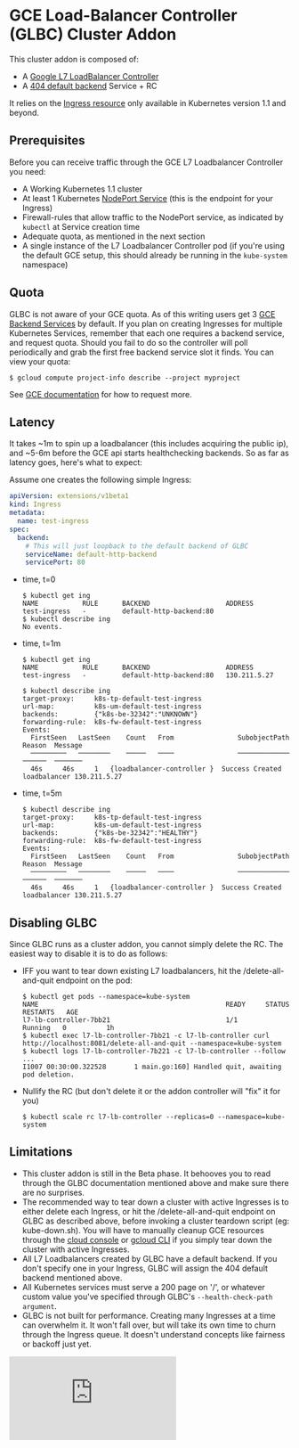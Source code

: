 # GCE Load-Balancer Controller (GLBC) Cluster Addon

This cluster addon is composed of:
* A [Google L7 LoadBalancer Controller](https://github.com/kubernetes/contrib/tree/master/ingress/controllers/gce)
* A [404 default backend](https://github.com/kubernetes/contrib/tree/master/404-server) Service + RC

It relies on the [Ingress resource](https://kubernetes.io/docs/user-guide/ingress.md) only available in Kubernetes version 1.1 and beyond.

## Prerequisites

Before you can receive traffic through the GCE L7 Loadbalancer Controller you need:
* A Working Kubernetes 1.1 cluster
* At least 1 Kubernetes [NodePort Service](https://kubernetes.io/docs/user-guide/services.md#type-nodeport) (this is the endpoint for your Ingress)
* Firewall-rules that allow traffic to the NodePort service, as indicated by `kubectl` at Service creation time
* Adequate quota, as mentioned in the next section
* A single instance of the L7 Loadbalancer Controller pod (if you're using the default GCE setup, this should already be running in the `kube-system` namespace)

## Quota

GLBC is not aware of your GCE quota. As of this writing users get 3 [GCE Backend Services](https://cloud.google.com/compute/docs/load-balancing/http/backend-service) by default. If you plan on creating Ingresses for multiple Kubernetes Services, remember that each one requires a backend service, and request quota. Should you fail to do so the controller will poll periodically and grab the first free backend service slot it finds. You can view your quota:

```console
$ gcloud compute project-info describe --project myproject
```
See [GCE documentation](https://cloud.google.com/compute/docs/resource-quotas#checking_your_quota) for how to request more.

## Latency

It takes ~1m to spin up a loadbalancer (this includes acquiring the public ip), and ~5-6m before the GCE api starts healthchecking backends. So as far as latency goes, here's what to expect:

Assume one creates the following simple Ingress:
```yaml
apiVersion: extensions/v1beta1
kind: Ingress
metadata:
  name: test-ingress
spec:
  backend:
    # This will just loopback to the default backend of GLBC
    serviceName: default-http-backend
    servicePort: 80
```

* time, t=0
  ```console
  $ kubectl get ing
  NAME           RULE      BACKEND                   ADDRESS
  test-ingress   -         default-http-backend:80
  $ kubectl describe ing
  No events.
  ```

* time, t=1m
  ```console
  $ kubectl get ing
  NAME           RULE      BACKEND                   ADDRESS
  test-ingress   -         default-http-backend:80   130.211.5.27

  $ kubectl describe ing
  target-proxy:		k8s-tp-default-test-ingress
  url-map:		    k8s-um-default-test-ingress
  backends:		    {"k8s-be-32342":"UNKNOWN"}
  forwarding-rule:	k8s-fw-default-test-ingress
  Events:
    FirstSeen	LastSeen	Count	From				SubobjectPath	Reason	Message
    ─────────	────────	─────	────				─────────────	──────	───────
    46s		46s		1	{loadbalancer-controller }	Success	Created loadbalancer 130.211.5.27
  ```

* time, t=5m
  ```console
  $ kubectl describe ing
  target-proxy:		k8s-tp-default-test-ingress
  url-map:		    k8s-um-default-test-ingress
  backends:		    {"k8s-be-32342":"HEALTHY"}
  forwarding-rule:	k8s-fw-default-test-ingress
  Events:
    FirstSeen	LastSeen	Count	From				SubobjectPath	Reason	Message
    ─────────	────────	─────	────				─────────────	──────	───────
    46s		46s		1	{loadbalancer-controller }	Success	Created loadbalancer 130.211.5.27
  ```

## Disabling GLBC

Since GLBC runs as a cluster addon, you cannot simply delete the RC. The easiest way to disable it is to do as follows:

* IFF you want to tear down existing L7 loadbalancers, hit the /delete-all-and-quit endpoint on the pod:

  ```console
  $ kubectl get pods --namespace=kube-system
  NAME                                               READY     STATUS    RESTARTS   AGE
  l7-lb-controller-7bb21                             1/1       Running   0          1h
  $ kubectl exec l7-lb-controller-7bb21 -c l7-lb-controller curl http://localhost:8081/delete-all-and-quit --namespace=kube-system
  $ kubectl logs l7-lb-controller-7b221 -c l7-lb-controller --follow
  ...
  I1007 00:30:00.322528       1 main.go:160] Handled quit, awaiting pod deletion.
  ```

* Nullify the RC (but don't delete it or the addon controller will "fix" it for you)
  ```console
  $ kubectl scale rc l7-lb-controller --replicas=0 --namespace=kube-system
  ```

## Limitations

* This cluster addon is still in the Beta phase. It behooves you to read through the GLBC documentation mentioned above and make sure there are no surprises.
* The recommended way to tear down a cluster with active Ingresses is to either delete each Ingress, or hit the /delete-all-and-quit endpoint on GLBC as described above, before invoking a cluster teardown script (eg: kube-down.sh). You will have to manually cleanup GCE resources through the [cloud console](https://cloud.google.com/compute/docs/console#access) or [gcloud CLI](https://cloud.google.com/compute/docs/gcloud-compute/) if you simply tear down the cluster with active Ingresses.
* All L7 Loadbalancers created by GLBC have a default backend. If you don't specify one in your Ingress, GLBC will assign the 404 default backend mentioned above.
* All Kubernetes services must serve a 200 page on '/', or whatever custom value you've specified through GLBC's `--health-check-path argument`.
* GLBC is not built for performance. Creating many Ingresses at a time can overwhelm it. It won't fall over, but will take its own time to churn through the Ingress queue. It doesn't understand concepts like fairness or backoff just yet.

[![Analytics](https://kubernetes-site.appspot.com/UA-36037335-10/GitHub/cluster/addons/cluster-loadbalancing/glbc/README.md?pixel)]()
